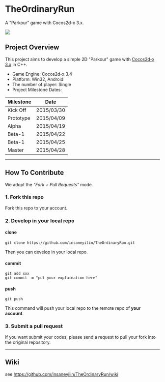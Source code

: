 # TheOrdinaryRun
A "Parkour" game with Cocos2d-x 3.x.

![](https://camo.githubusercontent.com/0ad8b490aa1f0cbc6cb55346e4ee5fc483b2162f/687474703a2f2f7331342e73696e61696d672e636e2f6f7269676e616c2f30303170706539576779365262473149464a6a346426363930)

## Project Overview

This project aims to develop a simple 2D "Parkour" game with [Cocos2d-x 3.x](www.cocos2d-x.org) in C++.

- Game Engine: Cocos2d-x 3.4
- Platform: Win32, Android
- The number of player: Single
- Project Milestone Dates:  

| Milestone | Date |
| ------------- | ------------- |
| Kick Off  | 2015/03/30  |
| Prototype  | 2015/04/09  |
| Alpha  | 2015/04/19  |
| Beta-1  | 2015/04/22  |
| Beta-1  | 2015/04/25  |
| Master  | 2015/04/28  |

---

## How To Contribute

We adopt the *"Fork + Pull Requests"* mode.

### 1. Fork this repo

Fork this repo to your account.

### 2. Develop in your local repo

#### clone

```
git clone https://github.com/insaneyilin/TheOrdinaryRun.git
```

Then you can develop in your local repo.

#### commit

```
git add xxx
git commit -m "put your explaination here"
```

#### push

```
git push
```

This command will push your local repo to the remote repo of **your account**.

### 3. Submit a pull request

If you want submit your codes, please send a request to pull your fork into the original repository.

---

## Wiki

see https://github.com/insaneyilin/TheOrdinaryRun/wiki 
